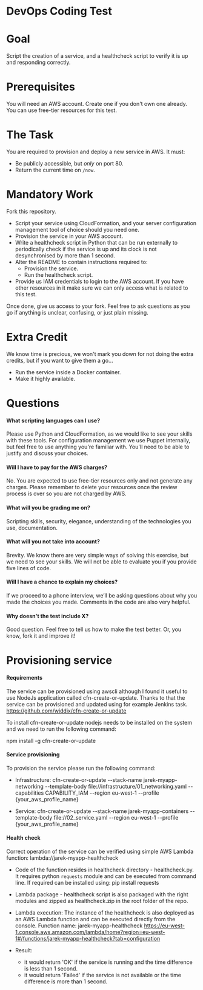 DevOps Coding Test
==================

# Goal

Script the creation of a service, and a healthcheck script to verify it is up and responding correctly.

# Prerequisites

You will need an AWS account. Create one if you don't own one already. You can use free-tier resources for this test.

# The Task

You are required to provision and deploy a new service in AWS. It must:

* Be publicly accessible, but *only* on port 80.
* Return the current time on `/now`.

# Mandatory Work

Fork this repository.

* Script your service using CloudFormation, and your server configuration management tool of choice should you need one.
* Provision the service in your AWS account.
* Write a healthcheck script in Python that can be run externally to periodically check if the service is up and its clock is not desynchronised by more than 1 second.
* Alter the README to contain instructions required to:
  * Provision the service.
  * Run the healthcheck script.
* Provide us IAM credentials to login to the AWS account. If you have other resources in it make sure we can only access what is related to this test.

Once done, give us access to your fork. Feel free to ask questions as you go if anything is unclear, confusing, or just plain missing.

# Extra Credit

We know time is precious, we won't mark you down for not doing the extra credits, but if you want to give them a go...

* Run the service inside a Docker container.
* Make it highly available.

# Questions

#### What scripting languages can I use?

Please use Python and CloudFormation, as we would like to see your skills with these tools. For configuration management we use Puppet internally, but feel free to use anything you're familiar with. You'll need to be able to justify and discuss your choices.

#### Will I have to pay for the AWS charges?

No. You are expected to use free-tier resources only and not generate any charges. Please remember to delete your resources once the review process is over so you are not charged by AWS.

#### What will you be grading me on?

Scripting skills, security, elegance, understanding of the technologies you use, documentation.

#### What will you not take into account?

Brevity. We know there are very simple ways of solving this exercise, but we need to see your skills. We will not be able to evaluate you if you provide five lines of code.

#### Will I have a chance to explain my choices?

If we proceed to a phone interview, we’ll be asking questions about why you made the choices you made. Comments in the code are also very helpful.

#### Why doesn't the test include X?

Good question. Feel free to tell us how to make the test better. Or, you know, fork it and improve it!

# Provisioning service

#### Requirements

The service can be provisioned using awscli although I found it useful to use NodeJs application called cfn-create-or-update. Thanks to that the service can be provisioned and updated using for example Jenkins task.
https://github.com/widdix/cfn-create-or-update

To install cfn-create-or-update nodejs needs to be installed on the system and we need to run the following command:

npm install -g cfn-create-or-update

#### Service provisioning
To provision the service please run the following command:

* Infrastructure:
cfn-create-or-update --stack-name jarek-myapp-networking --template-body file://infrastructure/01_networking.yaml --capabilities CAPABILITY_IAM --region eu-west-1 --profile {your_aws_profile_name}

* Service:
cfn-create-or-update --stack-name jarek-myapp-containers --template-body file://02_service.yaml --region eu-west-1 --profile {your_aws_profile_name}

#### Health check
Correct operation of the service can be verified using simple AWS Lambda function:
lambda://jarek-myapp-healthcheck

* Code of the function resides in healthcheck directory - healthcheck.py. It requires python `requests` module and can be executed from command line.
If required can be installed using:
pip install requests

* Lambda package - healthcheck script is also packaged with the right modules and zipped as healthcheck.zip in the root folder of the repo.

* Lambda execution:
The instance of the healthcheck is also deployed as an AWS Lambda function and can be executed directly from the console.
Function name: jarek-myapp-healthcheck
https://eu-west-1.console.aws.amazon.com/lambda/home?region=eu-west-1#/functions/jarek-myapp-healthcheck?tab=configuration

* Result:
  - it would return 'OK' if the service is running and the time difference is less than 1 second.
  - it would return 'Failed' if the service is not available or the time difference is more than 1 second.
